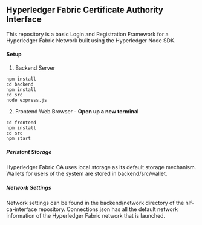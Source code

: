 ## Hyperledger Fabric Certificate Authority Interface

This repository is a basic Login and Registration Framework for a Hyperledger Fabric Network built using the Hyperledger Node SDK. 


#### Setup

1. Backend Server
```
npm install
cd backend
npm install
cd src
node express.js
```
2. Frontend Web Browser - **Open up a new terminal**
```
cd frontend
npm install
cd src
npm start
```


##### Peristant Storage 
Hyperledger Fabric CA uses local storage as its default storage mechanism. Wallets for users of the system are stored in backend/src/wallet. 

##### Network Settings 

Network settings can be found in the backend/network directory of the hlf-ca-interface repository. 
Connections.json has all the default network information of the Hyperledger Fabric network that is launched. 

